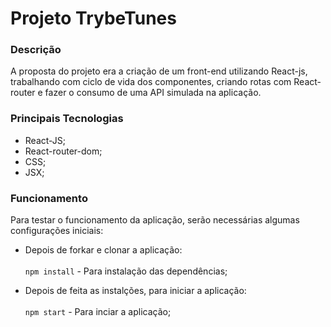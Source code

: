 # Projeto TrybeTunes

### Descrição

A proposta do projeto era a criação de um front-end utilizando React-js, trabalhando com ciclo de vida dos componentes, criando rotas com React-router e fazer o consumo de uma API simulada na aplicação.

### Principais Tecnologias

- React-JS;
- React-router-dom;
- CSS;
- JSX;

### Funcionamento

Para testar o funcionamento da aplicação, serão necessárias algumas configurações iniciais:

- Depois de forkar e clonar a aplicação:<br><br>
`npm install` - Para instalação das dependências;<br>

- Depois de feita as instalções, para iniciar a aplicação:<br><br>
`npm start` - Para inciar a aplicação;
